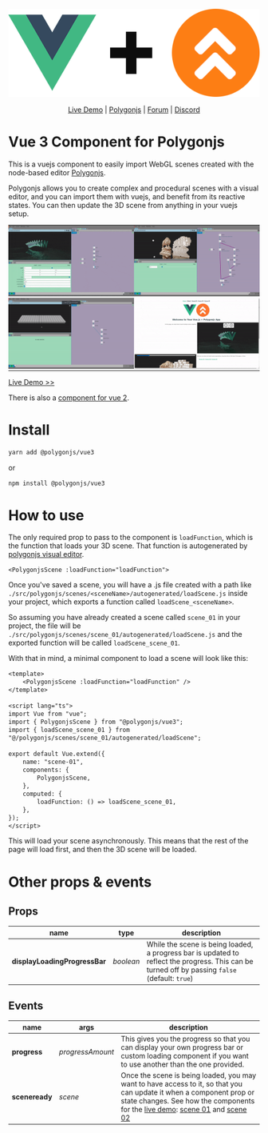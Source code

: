<p align="center">
<img src="https://github.com/polygonjs/polygonjs-assets/blob/master/tutorials/vue/logos.png?raw=true" alt="Vuejs + Polygonjs"></img>
</p>

<p align="center">
<a href="https://polygonjs.com/vue3">Live Demo</a> |
<a href="https://polygonjs.com">Polygonjs</a> |
<a href="https://polygonjs.com/forum">Forum</a> |
<a href="https://polygonjs.com/discord">Discord</a>
</p>

# Vue 3 Component for Polygonjs

This is a vuejs component to easily import WebGL scenes created with the node-based editor [Polygonjs](https://polygonjs.com).

Polygonjs allows you to create complex and procedural scenes with a visual editor, and you can import them with vuejs, and benefit from its reactive states. You can then update the 3D scene from anything in your vuejs setup.

<table style="margin:0px;padding:0px">
	<tr style="margin:0px;padding:0px">
		<td style="margin:0px;padding:0px"><img src="https://github.com/polygonjs/polygonjs-assets/blob/master/tutorials/vue/scene_01.gif?raw=true"></img></td>
		<td style="margin:0px;padding:0px"><img src="https://github.com/polygonjs/polygonjs-assets/blob/master/tutorials/vue/scene_02.gif?raw=true"></img></td>
	</tr>
	<tr style="margin:0px;padding:0px">
		<td style="margin:0px;padding:0px"><img src="https://github.com/polygonjs/polygonjs-assets/blob/master/tutorials/vue/scene_03.gif?raw=true"></img></td>
		<td style="margin:0px;padding:0px"><img src="https://github.com/polygonjs/polygonjs-assets/blob/master/tutorials/vue/vue_example.gif?raw=true"></img></td>
	</tr>
</table>

[Live Demo >>](https://polygonjs.com/vue3)

There is also a [component for vue 2](https://github.com/polygonjs/polygonjs-vue2).

# Install

```bash
yarn add @polygonjs/vue3
```

or

```bash
npm install @polygonjs/vue3
```

# How to use

The only required prop to pass to the component is `loadFunction`, which is the function that loads your 3D scene. That function is autogenerated by [polygonjs visual editor](https://polygonjs.com/docs/getting_started).

```vue
<PolygonjsScene :loadFunction="loadFunction">
```

Once you've saved a scene, you will have a .js file created with a path like `./src/polygonjs/scenes/<sceneName>/autogenerated/loadScene.js` inside your project, which exports a function called `loadScene_<sceneName>`.

So assuming you have already created a scene called `scene_01` in your project, the file will be `./src/polygonjs/scenes/scene_01/autogenerated/loadScene.js` and the exported function will be called `loadScene_scene_01`.

With that in mind, a minimal component to load a scene will look like this:

```vue
<template>
	<PolygonjsScene :loadFunction="loadFunction" />
</template>

<script lang="ts">
import Vue from "vue";
import { PolygonjsScene } from "@polygonjs/vue3";
import { loadScene_scene_01 } from "@/polygonjs/scenes/scene_01/autogenerated/loadScene";

export default Vue.extend({
	name: "scene-01",
	components: {
		PolygonjsScene,
	},
	computed: {
		loadFunction: () => loadScene_scene_01,
	},
});
</script>
```

This will load your scene asynchronously. This means that the rest of the page will load first, and then the 3D scene will be loaded.

# Other props & events

## Props

| name                          | type      | description                                                                                                                                     |
| ----------------------------- | --------- | ----------------------------------------------------------------------------------------------------------------------------------------------- |
| **displayLoadingProgressBar** | _boolean_ | While the scene is being loaded, a progress bar is updated to reflect the progress. This can be turned off by passing `false` (default: `true`) |

## Events

| name           | args             | description                                                                                                                                                                                                                                                                                                                                                                                                      |
| -------------- | ---------------- | ---------------------------------------------------------------------------------------------------------------------------------------------------------------------------------------------------------------------------------------------------------------------------------------------------------------------------------------------------------------------------------------------------------------- |
| **progress**   | _progressAmount_ | This gives you the progress so that you can display your own progress bar or custom loading component if you want to use another than the one provided.                                                                                                                                                                                                                                                          |
| **sceneready** | _scene_          | Once the scene is being loaded, you may want to have access to it, so that you can update it when a component prop or state changes. See how the components for the [live demo](https://polygonjs.com/vue3): [scene 01](https://github.com/polygonjs/polygonjs-vue3-example/blob/main/src/views/Scene01.vue) and [scene 02](https://github.com/polygonjs/polygonjs-vue3-example/blob/main/src/views/Scene02.vue) |
